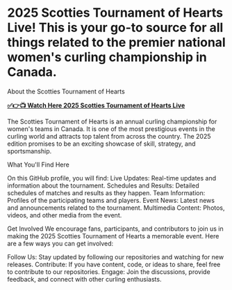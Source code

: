 # 2025 Scotties Tournament of Hearts Live! This is your go-to source for all things related to the premier national women's curling championship in Canada.

About the Scotties Tournament of Hearts

[**✅👉📺 Watch Here 2025 Scotties Tournament of Hearts Live**](https://curling.fanfanatics.live/?refd_by=usa25)

The Scotties Tournament of Hearts is an annual curling championship for women's teams in Canada.
It is one of the most prestigious events in the curling world and attracts top talent from across the country.
The 2025 edition promises to be an exciting showcase of skill, strategy, and sportsmanship.

What You'll Find Here

On this GitHub profile, you will find:
Live Updates: Real-time updates and information about the tournament.
Schedules and Results: Detailed schedules of matches and results as they happen.
Team Information: Profiles of the participating teams and players.
Event News: Latest news and announcements related to the tournament.
Multimedia Content: Photos, videos, and other media from the event.

Get Involved
We encourage fans, participants, and contributors to join us in making the 2025 Scotties Tournament of Hearts a memorable event. Here are a few ways you can get involved:

Follow Us: Stay updated by following our repositories and watching for new releases.
Contribute: If you have content, code, or ideas to share, feel free to contribute to our repositories.
Engage: Join the discussions, provide feedback, and connect with other curling enthusiasts.

